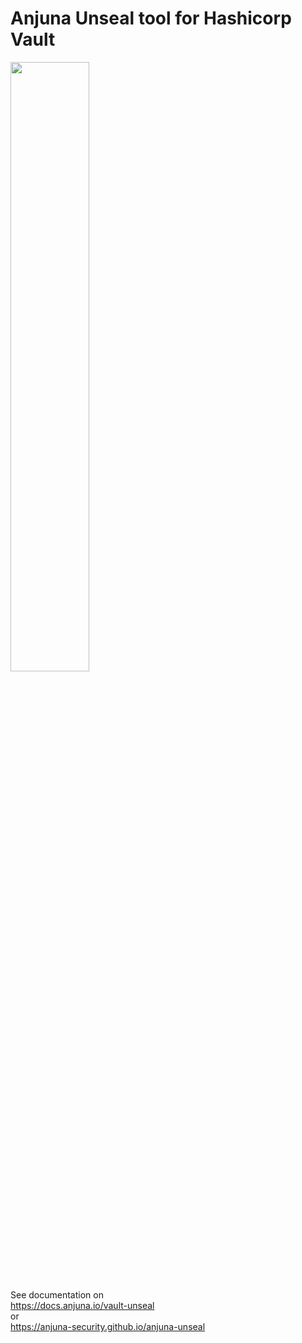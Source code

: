 # Anjuna Unseal tool for Hashicorp Vault

<img src="https://docs.anjuna.io/vault-unseal/_static/unseal_logo.svg" width="50%">

See documentation on   
https://docs.anjuna.io/vault-unseal  
or  
https://anjuna-security.github.io/anjuna-unseal
